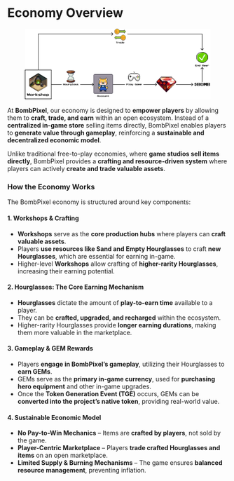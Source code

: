 # Economy Overview

<figure><img src="../.gitbook/assets/flow workshop.png" alt=""><figcaption></figcaption></figure>

At **BombPixel**, our economy is designed to **empower players** by allowing them to **craft, trade, and earn** within an open ecosystem. Instead of a **centralized in-game store** selling items directly, BombPixel enables players to **generate value through gameplay**, reinforcing a **sustainable and decentralized economic model**.

Unlike traditional free-to-play economies, where **game studios sell items directly**, BombPixel provides a **crafting and resource-driven system** where players can actively **create and trade valuable assets**.

### **How the Economy Works**

The BombPixel economy is structured around key components:

#### **1. Workshops & Crafting**

* **Workshops** serve as the **core production hubs** where players can **craft valuable assets**.
* Players **use resources like Sand and Empty Hourglasses** to craft **new Hourglasses**, which are essential for earning in-game.
* Higher-level **Workshops** allow crafting of **higher-rarity Hourglasses**, increasing their earning potential.

#### **2. Hourglasses: The Core Earning Mechanism**

* **Hourglasses** dictate the amount of **play-to-earn time** available to a player.
* They can be **crafted, upgraded, and recharged** within the ecosystem.
* Higher-rarity Hourglasses provide **longer earning durations**, making them more valuable in the marketplace.

#### **3. Gameplay & GEM Rewards**

* Players **engage in BombPixel’s gameplay**, utilizing their Hourglasses to **earn GEMs**.
* GEMs serve as the **primary in-game currency**, used for **purchasing hero equipment** and other in-game upgrades.
* Once the **Token Generation Event (TGE)** occurs, GEMs can be **converted into the project’s native token**, providing real-world value.

#### **4. Sustainable Economic Model**

* **No Pay-to-Win Mechanics** – Items are **crafted by players**, not sold by the game.
* **Player-Centric Marketplace** – Players **trade crafted Hourglasses and items** on an open marketplace.
* **Limited Supply & Burning Mechanisms** – The game ensures **balanced resource management**, preventing inflation.
